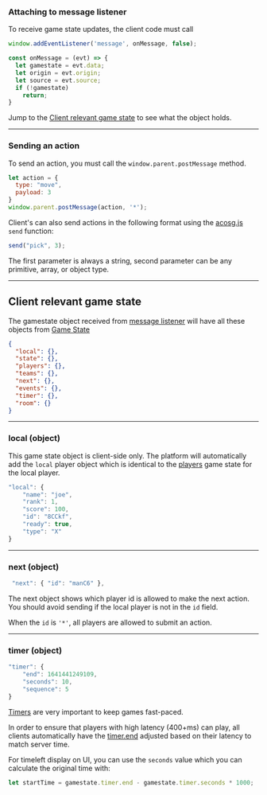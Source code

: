 ### Attaching to message listener

To receive game state updates, the client code must call
```javascript
window.addEventListener('message', onMessage, false);

const onMessage = (evt) => {
  let gamestate = evt.data;
  let origin = evt.origin;
  let source = evt.source;
  if (!gamestate)
    return;
}
```

Jump to the [Client relevant game state](#client-relevant-game-state) to see what the object holds.

---

### Sending an action

To send an action, you must call the `window.parent.postMessage` method.

```javascript
let action = {
  type: "move",
  payload: 3
}
window.parent.postMessage(action, '*');
```

Client's can also send actions in the following format using the [acosg.js](https://github.com/acosgames/tictactoe/blob/main/game-client/acosg.js#L134) `send` function:

```js
send("pick", 3);
```

The first parameter is always a string, second parameter can be any primitive, array, or object type.

---


## Client relevant game state

The gamestate object received from [message listener](#attaching-to-message-listener) will have all these objects from [Game State](/gamestate/example/)

```json
{
  "local": {},
  "state": {},
  "players": {},
  "teams": {},
  "next": {},
  "events": {},
  "timer": {},
  "room": {}
}
```

---

### **local** (object)

This game state object is client-side only.  The platform will automatically add the `local` player object which is identical to the [players](/gamestate/players/) game state for the local player.

```js
"local": {
    "name": "joe",
    "rank": 1,
    "score": 100,
    "id": "8CCkf",
    "ready": true,
    "type": "X"
}
```

---

### **next** (object)

```js
 "next": { "id": "manC6" },
```

The next object shows which player id is allowed to make the next action.  You should avoid sending if the local player is not in the `id` field.

When the `id` is `'*'`, all players are allowed to submit an action.

---

### **timer** (object)

```js
"timer": {
    "end": 1641441249109,
    "seconds": 10,
    "sequence": 5
}
```
[Timers](/gamestate/timer/) are very important to keep games fast-paced.  

In order to ensure that players with high latency (400+ms) can play, all clients automatically have the [timer.end](/gamestate/timer/#end-int) adjusted based on their latency to match server time.

For timeleft display on UI, you can use the `seconds` value which you can calculate the original time with:

```javascript
let startTime = gamestate.timer.end - gamestate.timer.seconds * 1000;
```



